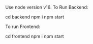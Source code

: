 Use node version v16.
To Run Backend:

cd backend
npm i
npm start


To run Frontend:

cd frontend
npm i 
npm start
